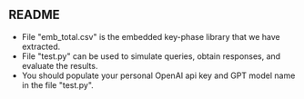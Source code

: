## README

- File "emb_total.csv" is the embedded key-phase library that we have extracted.
- File "test.py" can be used to simulate queries, obtain responses, and evaluate the results.
- You should populate your personal OpenAI api key and GPT model name in the file "test.py".
